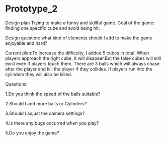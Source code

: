 # Prototype_2
 
Design plan
Trying to make a funny and skillful game.
Goal of the game: finding one specific cube and avoid being hit.

Design question: what kind of elements should I add to make the game enjoyable and hard?

Current plan:To increase the difficulty, I added 5 cubes in total. When players approach the right cube, it will disapear.But the false cubes will still exist even if players touch them.
There are 3 balls which will always chase after the player and kill the player if they collides.
If players run into the cylinders they will also be killed.


Questions:

 
1.Do you think the speed of the balls suitable?

2.Should I add more balls or Cylinders?

3.Should I adjust the camera settings?

4.Is there any bugs occurred when you play?

5.Do you enjoy the game?
